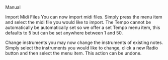 ﻿Manual

Import Midi Files
	You can now import midi files. Simply press the menu item and select the midi file you would 
like to import. The Tempo cannot be automatically be automatically set so we offer a set Tempo menu item, this defaults to 5 but can be set anywhere between 1 and 50.

Change instruments
	you may now change the instruments of existing notes. Simply select the instruments you would like to change, click a new Radio button and then select the menu item. This action can be undone.
